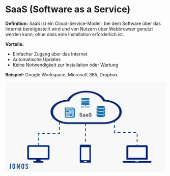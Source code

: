 # SaaS (Software as a Service)

**Definition:** SaaS ist ein Cloud-Service-Modell, bei dem Software über das Internet bereitgestellt wird und von Nutzern über Webbrowser genutzt werden kann, ohne dass eine Installation erforderlich ist.

**Vorteile:**
- Einfacher Zugang über das Internet
- Automatische Updates
- Keine Notwendigkeit zur Installation oder Wartung

**Beispiel:** Google Workspace, Microsoft 365, Dropbox

![SaaS Beispiel](./Pictures/saas.png) <!-- Beispiel für ein Bild -->
